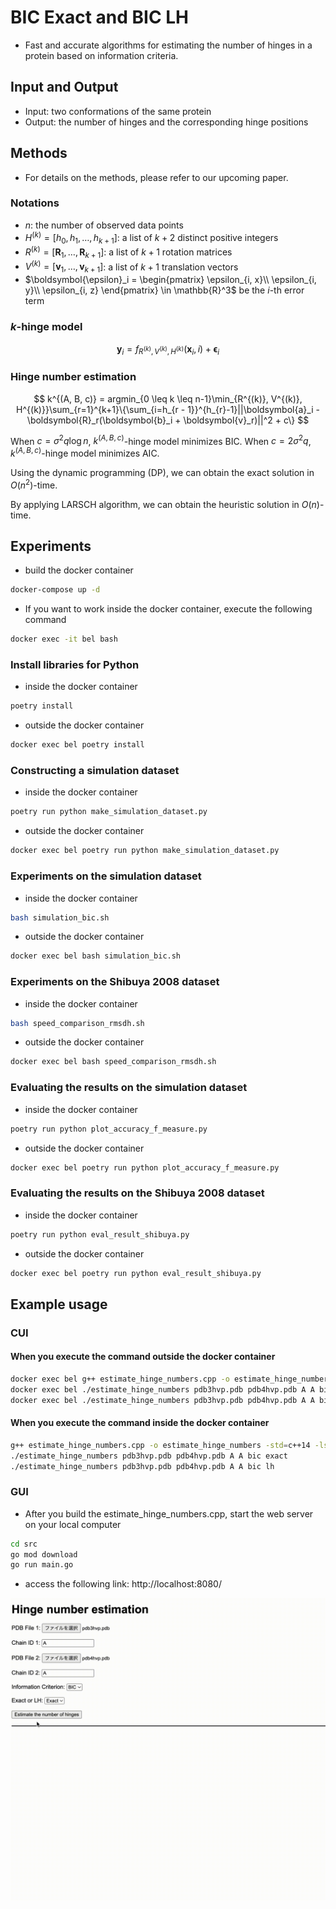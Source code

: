 # BIC Exact and BIC LH
- Fast and accurate algorithms for estimating the number of hinges in a protein based on information criteria.
## Input and Output
- Input: two conformations of the same protein
- Output: the number of hinges and the corresponding hinge positions
## Methods
- For details on the methods, please refer to our upcoming paper.
### Notations
- $n$: the number of observed data points
- $H^{(k)} = [h_0, h_1, \dots, h_{k+1}]$: a list of $k + 2$ distinct positive integers
- $R^{(k)} = [\boldsymbol{R}_1, \dots, \boldsymbol{R}_{k+1}]$: a list of $k+1$ rotation matrices
- $V^{(k)} = [\boldsymbol{v}_1, \dots, \boldsymbol{v}_{k+1}]$: a list of $k+1$ translation vectors
- $\boldsymbol{\epsilon}_i = \begin{pmatrix}
    \epsilon_{i, x}\\ \epsilon_{i, y}\\ \epsilon_{i, z}
\end{pmatrix} \in \mathbb{R}^3$ be the $i$-th error term
### $k$-hinge model

$$
\boldsymbol{y}_i = f_{R^{(k)}, V^{(k)}, H^{(k)}}(\boldsymbol{x}_i, i) + \boldsymbol{\epsilon}_i
$$

### Hinge number estimation

$$
k^{(A, B, c)} = argmin_{0 \leq k \leq n-1}\min_{R^{(k)}, V^{(k)}, H^{(k)}}\sum_{r=1}^{k+1}\{\sum_{i=h_{r - 1}}^{h_{r}-1}||\boldsymbol{a}_i - \boldsymbol{R}_r(\boldsymbol{b}_i + \boldsymbol{v}_r)||^2 + c\}
$$

When $c = \sigma^2q\log n$, $k^{(A, B, c)}$-hinge model minimizes BIC.
When $c = 2\sigma^2q$, $k^{(A, B, c)}$-hinge model minimizes AIC.

Using the dynamic programming (DP), we can obtain the exact solution in $O(n^2)$-time.

By applying LARSCH algorithm, we can obtain the heuristic solution in $O(n)$-time.

## Experiments
- build the docker container
```bash
docker-compose up -d
```
- If you want to work inside the docker container, execute the following command
```bash
docker exec -it bel bash
```
### Install libraries for Python
- inside the docker container
```bash
poetry install
```
  - outside the docker container
```bash
docker exec bel poetry install
```
### Constructing a simulation dataset
- inside the docker container
```bash
poetry run python make_simulation_dataset.py
```
- outside the docker container
```bash
docker exec bel poetry run python make_simulation_dataset.py
```
### Experiments on the simulation dataset
- inside the docker container
```bash
bash simulation_bic.sh
```
- outside the docker container
```bash
docker exec bel bash simulation_bic.sh
```
### Experiments on the Shibuya 2008 dataset
- inside the docker container
```bash
bash speed_comparison_rmsdh.sh
```
- outside the docker container
```bash
docker exec bel bash speed_comparison_rmsdh.sh
```
### Evaluating the results on the simulation dataset
- inside the docker container
```bash
poetry run python plot_accuracy_f_measure.py
```
- outside the docker container
```bash
docker exec bel poetry run python plot_accuracy_f_measure.py
```
### Evaluating the results on the Shibuya 2008 dataset
- inside the docker container
```bash
poetry run python eval_result_shibuya.py
```
- outside the docker container
```bash
docker exec bel poetry run python eval_result_shibuya.py
```

## Example usage
### CUI
#### When you execute the command outside the docker container
```bash
docker exec bel g++ estimate_hinge_numbers.cpp -o estimate_hinge_numbers -std=c++14 -lstdc++fs -Wall -Wextra -O3 -mtune=native -march=native -mfpmath=both -Werror -fopenmp
docker exec bel ./estimate_hinge_numbers pdb3hvp.pdb pdb4hvp.pdb A A bic exact
docker exec bel ./estimate_hinge_numbers pdb3hvp.pdb pdb4hvp.pdb A A bic lh
```
#### When you execute the command inside the docker container
```bash
g++ estimate_hinge_numbers.cpp -o estimate_hinge_numbers -std=c++14 -lstdc++fs -Wall -Wextra -O3 -mtune=native -march=native -mfpmath=both -Werror -fopenmp
./estimate_hinge_numbers pdb3hvp.pdb pdb4hvp.pdb A A bic exact
./estimate_hinge_numbers pdb3hvp.pdb pdb4hvp.pdb A A bic lh
```
### GUI
- After you build the estimate_hinge_numbers.cpp, start the web server on your local computer
```bash
cd src
go mod download
go run main.go
```
- access the following link: http://localhost:8080/

![Demonstration of the application](demo.gif)
